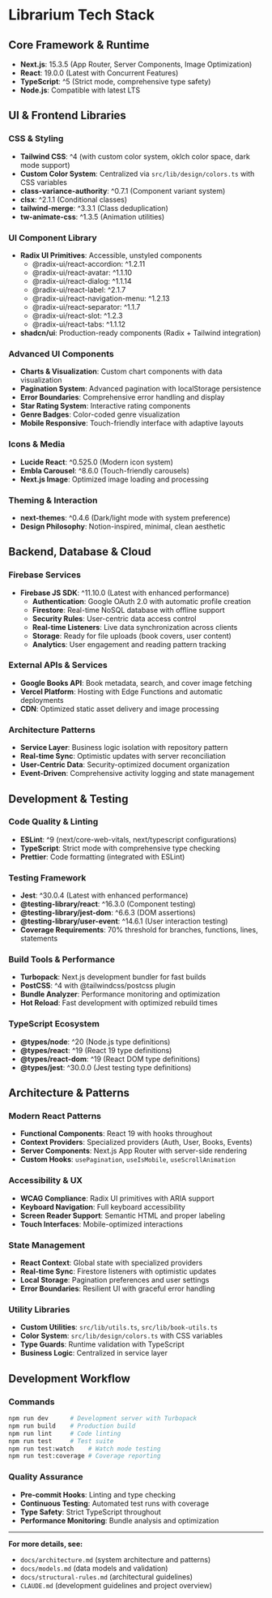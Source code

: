 # Librarium Tech Stack

## Core Framework & Runtime

- **Next.js**: 15.3.5 (App Router, Server Components, Image Optimization)
- **React**: 19.0.0 (Latest with Concurrent Features)
- **TypeScript**: ^5 (Strict mode, comprehensive type safety)
- **Node.js**: Compatible with latest LTS

## UI & Frontend Libraries

### CSS & Styling
- **Tailwind CSS**: ^4 (with custom color system, oklch color space, dark mode support)
- **Custom Color System**: Centralized via `src/lib/design/colors.ts` with CSS variables
- **class-variance-authority**: ^0.7.1 (Component variant system)
- **clsx**: ^2.1.1 (Conditional classes)
- **tailwind-merge**: ^3.3.1 (Class deduplication)
- **tw-animate-css**: ^1.3.5 (Animation utilities)

### UI Component Library
- **Radix UI Primitives**: Accessible, unstyled components
  - @radix-ui/react-accordion: ^1.2.11
  - @radix-ui/react-avatar: ^1.1.10
  - @radix-ui/react-dialog: ^1.1.14
  - @radix-ui/react-label: ^2.1.7
  - @radix-ui/react-navigation-menu: ^1.2.13
  - @radix-ui/react-separator: ^1.1.7
  - @radix-ui/react-slot: ^1.2.3
  - @radix-ui/react-tabs: ^1.1.12
- **shadcn/ui**: Production-ready components (Radix + Tailwind integration)

### Advanced UI Components
- **Charts & Visualization**: Custom chart components with data visualization
- **Pagination System**: Advanced pagination with localStorage persistence
- **Error Boundaries**: Comprehensive error handling and display
- **Star Rating System**: Interactive rating components
- **Genre Badges**: Color-coded genre visualization
- **Mobile Responsive**: Touch-friendly interface with adaptive layouts

### Icons & Media
- **Lucide React**: ^0.525.0 (Modern icon system)
- **Embla Carousel**: ^8.6.0 (Touch-friendly carousels)
- **Next.js Image**: Optimized image loading and processing

### Theming & Interaction
- **next-themes**: ^0.4.6 (Dark/light mode with system preference)
- **Design Philosophy**: Notion-inspired, minimal, clean aesthetic

## Backend, Database & Cloud

### Firebase Services
- **Firebase JS SDK**: ^11.10.0 (Latest with enhanced performance)
  - **Authentication**: Google OAuth 2.0 with automatic profile creation
  - **Firestore**: Real-time NoSQL database with offline support
  - **Security Rules**: User-centric data access control
  - **Real-time Listeners**: Live data synchronization across clients
  - **Storage**: Ready for file uploads (book covers, user content)
  - **Analytics**: User engagement and reading pattern tracking

### External APIs & Services
- **Google Books API**: Book metadata, search, and cover image fetching
- **Vercel Platform**: Hosting with Edge Functions and automatic deployments
- **CDN**: Optimized static asset delivery and image processing

### Architecture Patterns
- **Service Layer**: Business logic isolation with repository pattern
- **Real-time Sync**: Optimistic updates with server reconciliation
- **User-Centric Data**: Security-optimized document organization
- **Event-Driven**: Comprehensive activity logging and state management

## Development & Testing

### Code Quality & Linting
- **ESLint**: ^9 (next/core-web-vitals, next/typescript configurations)
- **TypeScript**: Strict mode with comprehensive type checking
- **Prettier**: Code formatting (integrated with ESLint)

### Testing Framework
- **Jest**: ^30.0.4 (Latest with enhanced performance)
- **@testing-library/react**: ^16.3.0 (Component testing)
- **@testing-library/jest-dom**: ^6.6.3 (DOM assertions)
- **@testing-library/user-event**: ^14.6.1 (User interaction testing)
- **Coverage Requirements**: 70% threshold for branches, functions, lines, statements

### Build Tools & Performance
- **Turbopack**: Next.js development bundler for fast builds
- **PostCSS**: ^4 with @tailwindcss/postcss plugin
- **Bundle Analyzer**: Performance monitoring and optimization
- **Hot Reload**: Fast development with optimized rebuild times

### TypeScript Ecosystem
- **@types/node**: ^20 (Node.js type definitions)
- **@types/react**: ^19 (React 19 type definitions)  
- **@types/react-dom**: ^19 (React DOM type definitions)
- **@types/jest**: ^30.0.0 (Jest testing type definitions)

## Architecture & Patterns

### Modern React Patterns
- **Functional Components**: React 19 with hooks throughout
- **Context Providers**: Specialized providers (Auth, User, Books, Events)
- **Server Components**: Next.js App Router with server-side rendering
- **Custom Hooks**: `usePagination`, `useIsMobile`, `useScrollAnimation`

### Accessibility & UX
- **WCAG Compliance**: Radix UI primitives with ARIA support
- **Keyboard Navigation**: Full keyboard accessibility
- **Screen Reader Support**: Semantic HTML and proper labeling
- **Touch Interfaces**: Mobile-optimized interactions

### State Management
- **React Context**: Global state with specialized providers
- **Real-time Sync**: Firestore listeners with optimistic updates
- **Local Storage**: Pagination preferences and user settings
- **Error Boundaries**: Resilient UI with graceful error handling

### Utility Libraries
- **Custom Utilities**: `src/lib/utils.ts`, `src/lib/book-utils.ts`
- **Color System**: `src/lib/design/colors.ts` with CSS variables
- **Type Guards**: Runtime validation with TypeScript
- **Business Logic**: Centralized in service layer

## Development Workflow

### Commands
```bash
npm run dev      # Development server with Turbopack
npm run build    # Production build
npm run lint     # Code linting
npm run test     # Test suite
npm run test:watch    # Watch mode testing
npm run test:coverage # Coverage reporting
```

### Quality Assurance
- **Pre-commit Hooks**: Linting and type checking
- **Continuous Testing**: Automated test runs with coverage
- **Type Safety**: Strict TypeScript throughout
- **Performance Monitoring**: Bundle analysis and optimization

---

**For more details, see:**
- `docs/architecture.md` (system architecture and patterns)
- `docs/models.md` (data models and validation)
- `docs/structural-rules.md` (architectural guidelines)
- `CLAUDE.md` (development guidelines and project overview) 